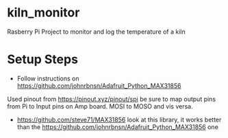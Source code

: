 # kiln_monitor
Rasberry Pi Project to monitor and log the temperature of a kiln


# Setup Steps
 - Follow instructions on https://github.com/johnrbnsn/Adafruit_Python_MAX31856

Used pinout from https://pinout.xyz/pinout/spi be sure to map output pins from Pi to Input pins on Amp board. MOSI to MOSO and vis versa.

 - https://github.com/steve71/MAX31856 look at this library, it works better than the https://github.com/johnrbnsn/Adafruit_Python_MAX31856 one
